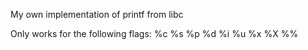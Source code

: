 My own implementation of printf from libc

Only works for the following flags:
    %c
    %s
    %p
    %d
    %i
    %u
    %x
    %X
    %%
